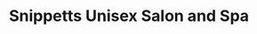 ---
title: "Snippetts Unisex Salon and Spa"
url: /bangalore/snippetts-unisex-salon-and-spa/
shop: beauty
---